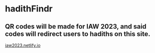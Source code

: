 # hadithFindr

## QR codes will be made for IAW 2023, and said codes will redirect users to hadiths on this site.

[iaw2023.netlify.io](iaw2023.netlify.io)
